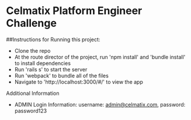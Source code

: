 # Celmatix Platform Engineer Challenge

##Instructions for Running this project:
* Clone the repo
* At the route director of the project, run 'npm install' and 'bundle install'
to install dependencies
* Run 'rails s' to start the server
* Run 'webpack' to bundle all of the files
* Navigate to 'http://localhost:3000/#/' to view the app

Additional Information
* ADMIN Login Information: username: admin@celmatix.com, password: password123